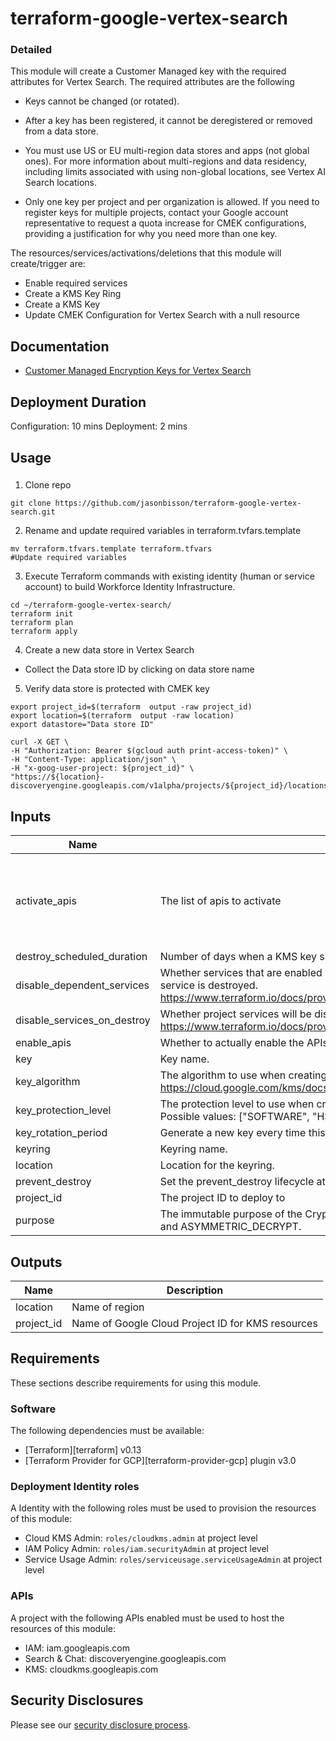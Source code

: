 # terraform-google-vertex-search


### Detailed
This module will create a Customer Managed key with the required attributes for Vertex Search. The required attributes are the following

- Keys cannot be changed (or rotated).

- After a key has been registered, it cannot be deregistered or removed from a data store.

- You must use US or EU multi-region data stores and apps (not global ones). For more information about multi-regions and data residency, including limits associated with using non-global locations, see Vertex AI Search locations.

- Only one key per project and per organization is allowed. If you need to register keys for multiple projects, contact your Google account representative to request a quota increase for CMEK configurations, providing a justification for why you need more than one key.

The resources/services/activations/deletions that this module will create/trigger are:

- Enable required services
- Create a KMS Key Ring
- Create a KMS Key
- Update CMEK Configuration for Vertex Search with a null resource


## Documentation
- [Customer Managed Encryption Keys for Vertex Search](https://cloud.google.com/generative-ai-app-builder/docs/cmek)

## Deployment Duration
Configuration: 10 mins
Deployment: 2 mins

## Usage
###
1. Clone repo
```
git clone https://github.com/jasonbisson/terraform-google-vertex-search.git
```

2. Rename and update required variables in terraform.tvfars.template
```
mv terraform.tfvars.template terraform.tfvars
#Update required variables
```

3. Execute Terraform commands with existing identity (human or service account) to build Workforce Identity Infrastructure.
```
cd ~/terraform-google-vertex-search/
terraform init
terraform plan
terraform apply
```
4. Create a new data store in Vertex Search

- Collect the Data store ID by clicking on data store name

5. Verify data store is protected with CMEK key
```
export project_id=$(terraform  output -raw project_id)
export location=$(terraform  output -raw location)
export datastore="Data store ID"

curl -X GET \
-H "Authorization: Bearer $(gcloud auth print-access-token)" \
-H "Content-Type: application/json" \
-H "x-goog-user-project: ${project_id}" \
"https://${location}-discoveryengine.googleapis.com/v1alpha/projects/${project_id}/locations/${location}/collections/default_collection/dataStores/${datastore}"

```

<!-- BEGINNING OF PRE-COMMIT-TERRAFORM DOCS HOOK -->
## Inputs

| Name | Description | Type | Default | Required |
|------|-------------|------|---------|:--------:|
| activate\_apis | The list of apis to activate | `list(string)` | <pre>[<br>  "iamcredentials.googleapis.com",<br>  "iam.googleapis.com",<br>  "discoveryengine.googleapis.com",<br>  "cloudkms.googleapis.com"<br>]</pre> | no |
| destroy\_scheduled\_duration | Number of days when a KMS key sits in pending destruction. This allows for self service recovery. | `string` | `"10368000s"` | no |
| disable\_dependent\_services | Whether services that are enabled and which depend on this service should also be disabled when this service is destroyed. https://www.terraform.io/docs/providers/google/r/google_project_service.html#disable_dependent_services | `string` | `"false"` | no |
| disable\_services\_on\_destroy | Whether project services will be disabled when the resources are destroyed. https://www.terraform.io/docs/providers/google/r/google_project_service.html#disable_on_destroy | `string` | `"false"` | no |
| enable\_apis | Whether to actually enable the APIs. If false, this module is a no-op. | `string` | `"true"` | no |
| key | Key name. | `string` | `"vertex-search-master-key"` | no |
| key\_algorithm | The algorithm to use when creating a version based on this template. See the https://cloud.google.com/kms/docs/reference/rest/v1/CryptoKeyVersionAlgorithm for possible inputs. | `string` | `"GOOGLE_SYMMETRIC_ENCRYPTION"` | no |
| key\_protection\_level | The protection level to use when creating a version based on this template. Default value: "SOFTWARE" Possible values: ["SOFTWARE", "HSM"] | `string` | `"SOFTWARE"` | no |
| key\_rotation\_period | Generate a new key every time this period passes. | `string` | `null` | no |
| keyring | Keyring name. | `string` | `"vertex-search"` | no |
| location | Location for the keyring. | `string` | `"us"` | no |
| prevent\_destroy | Set the prevent\_destroy lifecycle attribute on keys. | `bool` | `true` | no |
| project\_id | The project ID to deploy to | `string` | n/a | yes |
| purpose | The immutable purpose of the CryptoKey. Possible values are ENCRYPT\_DECRYPT, ASYMMETRIC\_SIGN, and ASYMMETRIC\_DECRYPT. | `string` | `"ENCRYPT_DECRYPT"` | no |

## Outputs

| Name | Description |
|------|-------------|
| location | Name of region |
| project\_id | Name of Google Cloud Project ID for KMS resources |

<!-- END OF PRE-COMMIT-TERRAFORM DOCS HOOK -->

## Requirements

These sections describe requirements for using this module.

### Software

The following dependencies must be available:

- [Terraform][terraform] v0.13
- [Terraform Provider for GCP][terraform-provider-gcp] plugin v3.0

### Deployment Identity roles

A Identity with the following roles must be used to provision
the resources of this module:

- Cloud KMS Admin: `roles/cloudkms.admin` at project level
- IAM Policy Admin: `roles/iam.securityAdmin` at project level
- Service Usage Admin: `roles/serviceusage.serviceUsageAdmin` at project level


### APIs

A project with the following APIs enabled must be used to host the
resources of this module:

- IAM: iam.googleapis.com
- Search & Chat: discoveryengine.googleapis.com
- KMS: cloudkms.googleapis.com

## Security Disclosures

Please see our [security disclosure process](./SECURITY.md).
